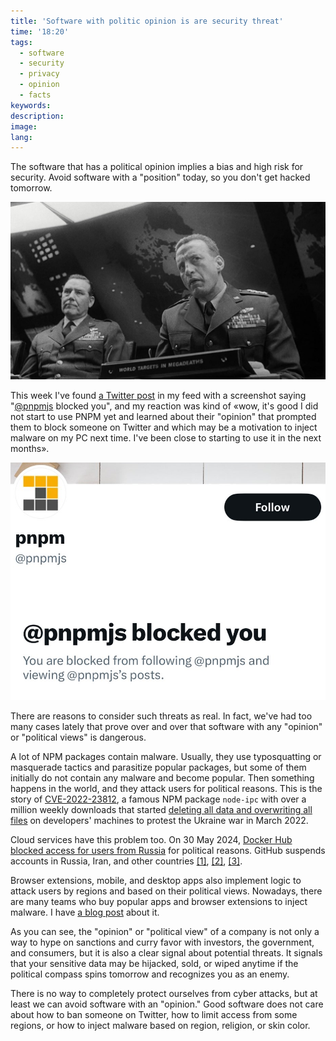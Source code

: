 ```yaml
---
title: 'Software with politic opinion is are security threat'
time: '18:20'
tags:
  - software
  - security
  - privacy
  - opinion
  - facts
keywords:
description:
image:
lang:
---
```


The software that has a political opinion implies a bias and high risk for security. Avoid software with a "position" today, so you don't get hacked tomorrow.

![The movie Dr. Strangelove, or How I Learned to Stop Worrying and Love the Bomb (1964)](dr-strangelove.png)

This week I've found [a Twitter post](https://x.com/kozlovzxc/status/1802726956665905234/photo/1) in my feed with a screenshot saying "[@pnpmjs](https://x.com/pnpmjs) blocked you", and my reaction was kind of «wow, it's good I did not start to use PNPM yet and learned about their "opinion" that prompted them to block someone on Twitter and which may be a motivation to inject malware on my PC next time. I've been close to starting to use it in the next months».

![banned Twitter account](twitter-ban.png)

There are reasons to consider such threats as real. In fact, we've had too many cases lately that prove over and over that software with any "opinion" or "political views" is dangerous.

A lot of NPM packages contain malware. Usually, they use typosquatting or masquerade tactics and parasitize popular packages, but some of them initially do not contain any malware and become popular. Then something happens in the world, and they attack users for political reasons. This is the story of [CVE-2022-23812](https://github.com/advisories/GHSA-97m3-w2cp-4xx6), a famous NPM package `node-ipc` with over a million weekly downloads that started [deleting all data and overwriting all files](https://www.bleepingcomputer.com/news/security/big-sabotage-famous-npm-package-deletes-files-to-protest-ukraine-war/) on developers' machines to protest the Ukraine war in March 2022.

Cloud services have this problem too. On 30 May 2024, [Docker Hub blocked access for users from Russia](https://therecord.media/docker-hub-suspends-services-russia) for political reasons. GitHub suspends accounts in Russia, Iran, and other countries [[1]](https://www.pcmag.com/news/github-reportedly-suspends-accounts-related-to-sanctioned-russian-orgs), [[2]](https://techthelead.com/russian-developers-get-their-github-accounts-suspended-lose-work-without-warning/), [[3]](https://techcrunch.com/2019/07/29/github-ban-sanctioned-countries/).

Browser extensions, mobile, and desktop apps also implement logic to attack users by regions and based on their political views. Nowadays, there are many teams who buy popular apps and browser extensions to inject malware. I have [a blog post](/blog/2023/09/01/malware-in-browser-extensions) about it.

As you can see, the "opinion" or "political view" of a company is not only a way to hype on sanctions and curry favor with investors, the government, and consumers, but it is also a clear signal about potential threats. It signals that your sensitive data may be hijacked, sold, or wiped anytime if the political compass spins tomorrow and recognizes you as an enemy.

There is no way to completely protect ourselves from cyber attacks, but at least we can avoid software with an "opinion." Good software does not care about how to ban someone on Twitter, how to limit access from some regions, or how to inject malware based on region, religion, or skin color.
